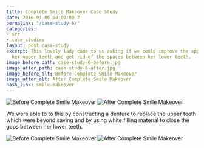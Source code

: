 ```yaml
---
title: Complete Smile Makeover Case Study
date: 2016-01-06 00:00:00 Z
permalink: "/case-study-6/"
categories:
- src
- case_studies
layout: post_case-study
excerpt: This lovely lady came to us asking if we could improve the appearance of
  her upper teeth and get rid of the spaces between her lower teeth.
image_before_path: case-study-6-before.jpg
image_after_path: case-study-6-after.jpg
image_before_alt: Before Complete Smile Makeover
image_after_alt: After Complete Smile Makeover
hash_link: smile-makeover
---
```


<div class="u-center-table u-mb-large-1-5">
  <img src="{{site.baseurl}}/assets/images/case-study-6-before.jpg" alt="Before Complete Smile Makeover">
  <img src="{{site.baseurl}}/assets/images/case-study-6-after.jpg" alt="After Complete Smile Makeover">
</div>

We were able to to this by constructing a denture to replace the upper teeth which were beyond saving and by using white filling material to close the gaps between her lower teeth.

<div class="u-center-table u-mb-large-1-5">
  <img src="{{site.baseurl}}/assets/images/case-study-6-bottom-before.jpg" alt="Before Complete Smile Makeover">
  <img src="{{site.baseurl}}/assets/images/case-study-6-bottom-after.jpg" alt="After Complete Smile Makeover">
</div>
